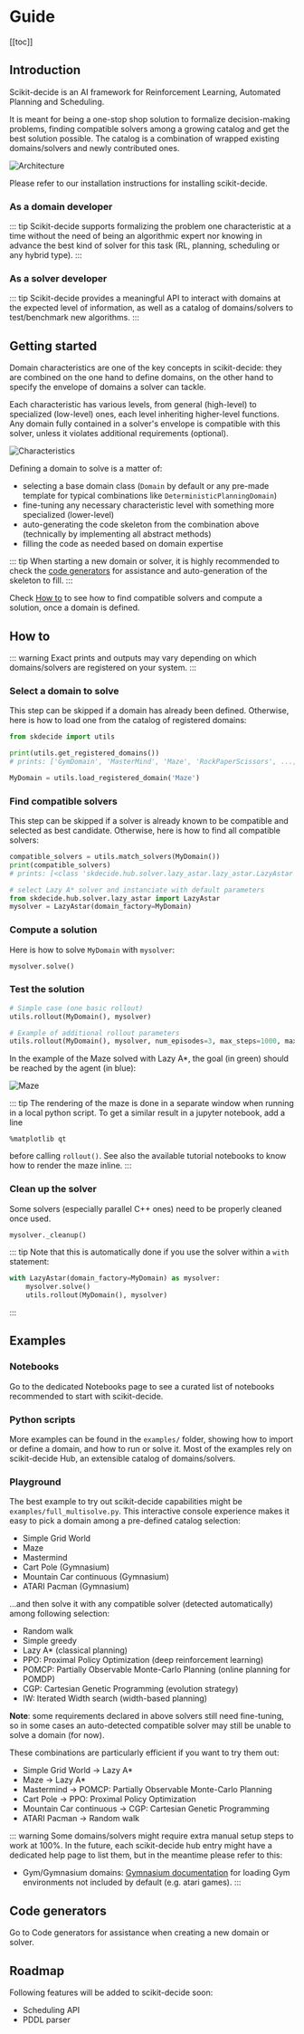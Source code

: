 # Guide

[[toc]]

## Introduction

Scikit-decide is an AI framework for Reinforcement Learning, Automated Planning and Scheduling.

It is meant for being a one-stop shop solution to formalize decision-making problems, finding compatible solvers among a growing catalog and get the best solution possible. The catalog is a combination of wrapped existing domains/solvers and newly contributed ones.

<img :src="$withBase('/architecture.png')" alt="Architecture">

Please refer to our <router-link to="/install">installation instructions</router-link> for installing scikit-decide.

### As a domain developer

::: tip
Scikit-decide supports formalizing the problem one characteristic at a time without the need of being an algorithmic expert nor knowing in advance the best kind of solver for this task (RL, planning, scheduling or any hybrid type).
:::

### As a solver developer

::: tip
Scikit-decide provides a meaningful API to interact with domains at the expected level of information, as well as a catalog of domains/solvers to test/benchmark new algorithms.
:::

## Getting started

Domain characteristics are one of the key concepts in scikit-decide: they are combined on the one hand to define domains, on the other hand to specify the envelope of domains a solver can tackle.

Each characteristic has various levels, from general (high-level) to specialized (low-level) ones, each level inheriting higher-level functions. Any domain fully contained in a solver's envelope is compatible with this solver, unless it violates additional requirements (optional).

<img :src="$withBase('/characteristics.png')" alt="Characteristics">

Defining a domain to solve is a matter of:
- selecting a base domain class (`Domain` by default or any pre-made template for typical combinations like `DeterministicPlanningDomain`)
- fine-tuning any necessary characteristic level with something more specialized (lower-level)
- auto-generating the code skeleton from the combination above (technically by implementing all abstract methods)
- filling the code as needed based on domain expertise

::: tip
When starting a new domain or solver, it is highly recommended to check the [code generators](#code-generators) for assistance and auto-generation of the skeleton to fill.
:::

Check [How to](#how-to) to see how to find compatible solvers and compute a solution, once a domain is defined.

## How to

::: warning
Exact prints and outputs may vary depending on which domains/solvers are registered on your system.
:::

### Select a domain to solve

This step can be skipped if a domain has already been defined. Otherwise, here is how to load one from the catalog of registered domains:

```python
from skdecide import utils

print(utils.get_registered_domains())
# prints: ['GymDomain', 'MasterMind', 'Maze', 'RockPaperScissors', ...]

MyDomain = utils.load_registered_domain('Maze')
```

### Find compatible solvers

This step can be skipped if a solver is already known to be compatible and selected as best candidate. Otherwise, here is how to find all compatible solvers:

```python
compatible_solvers = utils.match_solvers(MyDomain())
print(compatible_solvers)
# prints: [<class 'skdecide.hub.solver.lazy_astar.lazy_astar.LazyAstar'>, ...]

# select Lazy A* solver and instanciate with default parameters
from skdecide.hub.solver.lazy_astar import LazyAstar
mysolver = LazyAstar(domain_factory=MyDomain)
```

### Compute a solution

Here is how to solve `MyDomain` with `mysolver`:

```python
mysolver.solve()
```

### Test the solution

```python
# Simple case (one basic rollout)
utils.rollout(MyDomain(), mysolver)

# Example of additional rollout parameters
utils.rollout(MyDomain(), mysolver, num_episodes=3, max_steps=1000, max_framerate=30)
```

In the example of the Maze solved with Lazy A*, the goal (in green) should be reached by the agent (in blue):

<img :src="$withBase('/maze.png')" alt="Maze">

::: tip
The rendering of the maze is done in a separate window when running in a local python script.
To get a similar result in a jupyter notebook, add a line
```jupyter
%matplotlib qt
```
before calling `rollout()`. See also the available <router-link to="/notebooks">tutorial notebooks</router-link>
to know how to render the maze inline.
:::

### Clean up the solver

Some solvers (especially parallel C++ ones) need to be properly cleaned once used.
```python
mysolver._cleanup()
```

::: tip
Note that this is automatically done if you use the solver within a `with` statement:
```python
with LazyAstar(domain_factory=MyDomain) as mysolver:
    mysolver.solve()
    utils.rollout(MyDomain(), mysolver)
```
:::

## Examples

### Notebooks

Go to the dedicated <router-link to="/notebooks">Notebooks</router-link> page to see a curated list of notebooks recommended to start with scikit-decide.

### Python scripts

More examples can be found in the `examples/` folder, showing how to import or define a domain, and how to run or solve it. Most of the examples rely on scikit-decide Hub, an extensible catalog of domains/solvers.

### Playground

The best example to try out scikit-decide capabilities might be `examples/full_multisolve.py`. This interactive console experience makes it easy to pick a domain among a pre-defined catalog selection:

- Simple Grid World
- Maze
- Mastermind
- Cart Pole (Gymnasium)
- Mountain Car continuous (Gymnasium)
- ATARI Pacman (Gymnasium)

...and then solve it with any compatible solver (detected automatically) among following selection:

- Random walk
- Simple greedy
- Lazy A* (classical planning)
- PPO: Proximal Policy Optimization (deep reinforcement learning)
- POMCP: Partially Observable Monte-Carlo Planning (online planning for POMDP)
- CGP: Cartesian Genetic Programming (evolution strategy)
- IW: Iterated Width search (width-based planning)

**Note**: some requirements declared in above solvers still need fine-tuning, so in some cases an auto-detected compatible solver may still be unable to solve a domain (for now).

These combinations are particularly efficient if you want to try them out:

- Simple Grid World -> Lazy A*
- Maze -> Lazy A*
- Mastermind -> POMCP: Partially Observable Monte-Carlo Planning
- Cart Pole -> PPO: Proximal Policy Optimization
- Mountain Car continuous -> CGP: Cartesian Genetic Programming
- ATARI Pacman -> Random walk

::: warning
Some domains/solvers might require extra manual setup steps to work at 100%.
In the future, each scikit-decide hub entry might have a dedicated help page to list them, but in the meantime please refer to this:
- Gym/Gymnasium domains: [Gymnasium documentation](https://gymnasium.farama.org/environments/atari/) for loading Gym environments not included by default (e.g. atari games).
:::

## Code generators

Go to <router-link to="/codegen">Code generators</router-link> for assistance when creating a new domain or solver.

## Roadmap

Following features will be added to scikit-decide soon:

- Scheduling API
- PDDL parser
